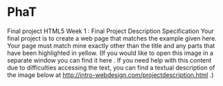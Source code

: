 # PhaT
Final project HTML5
Week 1 : 
Final Project Description
Specification
Your final project is to create a web page that matches the example given here.  Your page must match mine exactly other than the title and any parts that have been highlighted in yellow.  (If you would like to open this image in a separate window you can find it 
here
.  If you need help with this content due to difficulties accessing the text, you can find a textual description of the image below at 
http://intro-webdesign.com/projectdescription.html
.)

